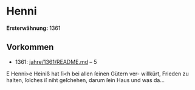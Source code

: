 # Henni

**Ersterwähnung:** 1361

## Vorkommen
- 1361: [jahre/1361/README.md](../jahre/1361/README.md) – 5

E Henni>e Heiniß hat ſi<h bei allen ſeinen Gütern ver-
willkürt, Frieden zu halten, ſolches iſ niht geſchehen,
darum ſein Haus und was da...
